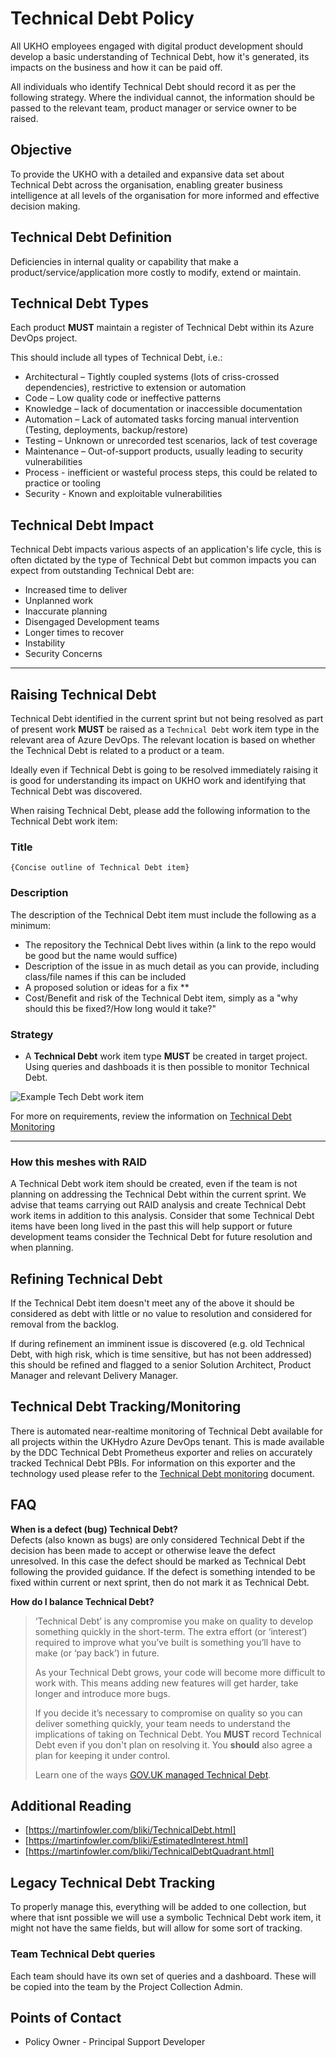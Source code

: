 # Technical Debt Policy

All UKHO employees engaged with digital product development should develop a basic understanding of Technical Debt, how it's generated, its impacts on the business and how it can be paid off.

All individuals who identify Technical Debt should record it as per the following strategy. Where the individual cannot, the information should be passed to the relevant team, product manager or service owner to be raised.

## Objective

To provide the UKHO with a detailed and expansive data set about Technical Debt across the organisation, enabling greater business intelligence at all levels of the organisation for more informed and effective decision making.

## Technical Debt Definition

Deficiencies in internal quality or capability that make a product/service/application more costly to modify, extend or maintain.

## Technical Debt Types

Each product **MUST** maintain a register of Technical Debt within its Azure DevOps project.

This should include all types of Technical Debt, i.e.:

- Architectural – Tightly coupled systems (lots of criss-crossed dependencies), restrictive to extension or automation
- Code – Low quality code or ineffective patterns
- Knowledge – lack of documentation or inaccessible documentation
- Automation – Lack of automated tasks forcing manual intervention (Testing, deployments, backup/restore)
- Testing – Unknown or unrecorded test scenarios, lack of test coverage
- Maintenance – Out-of-support products, usually leading to security vulnerabilities
- Process - inefficient or wasteful process steps, this could be related to practice or tooling
- Security - Known and exploitable vulnerabilities

## Technical Debt Impact

Technical Debt impacts various aspects of an application's life cycle, this is often dictated by the type of Technical Debt but common impacts you can expect from outstanding Technical Debt are:

- Increased time to deliver
- Unplanned work
- Inaccurate planning
- Disengaged Development teams
- Longer times to recover
- Instability
- Security Concerns

---

## Raising Technical Debt

Technical Debt identified in the current sprint but not being resolved as part of present work **MUST** be raised as a `Technical Debt` work item type in the relevant area of Azure DevOps. The relevant location is based on whether the Technical Debt is related to a product or a team.

Ideally even if Technical Debt is going to be resolved immediately raising it is good for understanding its impact on UKHO work and identifying that Technical Debt was discovered.

When raising Technical Debt, please add the following information to the Technical Debt work item:

### Title

```{Concise outline of Technical Debt item}```

### Description

The description of the Technical Debt item must include the following as a minimum:

- The repository the Technical Debt lives within (a link to the repo would be good but the name would suffice)
- Description of the issue in as much detail as you can provide, including class/file names if this can be included
- A proposed solution or ideas for a fix **
- Cost/Benefit and risk of the Technical Debt item, simply as a "why should this be fixed?/How long would it take?"

### Strategy

- A **Technical Debt** work item type **MUST** be created in target project. Using queries and dashboads it is then possible to monitor Technical Debt.

![Example Tech Debt work item](./Example_TD_V4.PNG)

 For more on requirements, review the information on [Technical Debt Monitoring](./TechnicalDebtMonitoring.md)

---

### How this meshes with RAID

A Technical Debt work item should be created, even if the team is not planning on addressing the Technical Debt within the current sprint. We advise that teams carrying out RAID analysis and create Technical Debt work items in addition to this analysis. Consider that some Technical Debt items have been long lived in the past this will help support or future development teams consider the Technical Debt for future resolution and when planning.

## Refining Technical Debt

If the Technical Debt item doesn't meet any of the above it should be considered as debt with little or no value to resolution and considered for removal from the backlog.

If during refinement an imminent issue is discovered (e.g. old Technical Debt, with high risk, which is time sensitive, but has not been addressed) this should be refined and flagged to a senior Solution Architect, Product Manager and relevant Delivery Manager.

## Technical Debt Tracking/Monitoring

There is automated near-realtime monitoring of Technical Debt available for all projects within the UKHydro Azure DevOps tenant. This is made available by the DDC Technical Debt Prometheus exporter and relies on accurately tracked Technical Debt PBIs. For information on this exporter and the technology used please refer to the [Technical Debt monitoring](../TechnicalDebt/TechnicalDebtMonitoring.md) document.

## FAQ

**When is a defect (bug) Technical Debt?**  
Defects (also known as bugs) are only considered Technical Debt if the decision has been made to accept or otherwise leave the defect unresolved. In this case the defect should be marked as Technical Debt following the provided guidance. If the defect is something intended to be fixed within current or next sprint, then do not mark it as Technical Debt.

**How do I balance Technical Debt?**

>‘Technical Debt’ is any compromise you make on quality to develop something quickly in the short-term. The extra effort (or ‘interest’) required to improve what you’ve built is something you’ll have to make (or ‘pay back’) in future.
>
>As your Technical Debt grows, your code will become more difficult to work with. This means adding new features will get harder, take longer and introduce more bugs.
>
>If you decide it’s necessary to compromise on quality so you can deliver something quickly, your team needs to understand the implications of taking on Technical Debt. You **MUST** record Technical Debt even if you don't plan on resolving it. You **should** also agree a plan for keeping it under control.
>
>Learn one of the ways [GOV.UK managed Technical Debt](https://insidegovuk.blog.gov.uk/2013/12/10/paying-down-technical-debt-in-the-departments-and-policy-publishing-platform/).

## Additional Reading

- [https://martinfowler.com/bliki/TechnicalDebt.html]
- [https://martinfowler.com/bliki/EstimatedInterest.html]
- [https://martinfowler.com/bliki/TechnicalDebtQuadrant.html]

## Legacy Technical Debt Tracking

To properly manage this, everything will be added to one collection, but where that isnt possible we will use a symbolic Technical Debt work item, it might not have the same fields, but will allow for some sort of tracking.

### Team Technical Debt queries

Each team should have its own set of queries and a dashboard. These will be copied into the team by the Project Collection Admin.

## Points of Contact

- Policy Owner - Principal Support Developer
